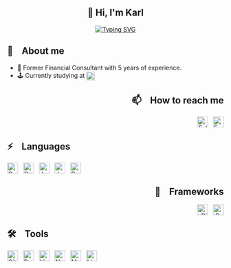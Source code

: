 <h2 align="center">
👋 Hi, I'm Karl
</h2>

<p align="center">
<a href="https://git.io/typing-svg"><img src="https://readme-typing-svg.demolab.com?font=Liberation&weight=900&duration=3000&pause=1000&color=00BB23&center=true&vCenter=true&random=false&width=435&lines=%E2%96%AB%EF%B8%8F+Welcome+to+my+Github+profile+%E2%96%AB%EF%B8%8F;%E2%96%AB%EF%B8%8F+Student+at+%C3%89cole+42%2C+Paris+%E2%96%AB%EF%B8%8F" alt="Typing SVG" /></a>
</p>

<div align="left">

## 📖 &nbsp;&nbsp; About me
- 👔 Former Financial Consultant with 5 years of experience.
- 🕹️ Currently studying at [<img src="https://img.shields.io/badge/Paris-blue?style=for-the-badge&logo=42&logoColor=white&logoSize=auto&labelColor=black" height="20em" align="center" alt="School 42" title="School 42"/>](https://42.fr/en/homepage/)

<div align="right">

## 📫 &nbsp;&nbsp; How to reach me
[<img src="https://img.shields.io/badge/LinkedIn-0077B5?style=for-the-badge&logo=linkedin&logoColor=white" height="25em" align="center" alt="Follow Karl Querel on LinkedIn" title="Follow Karl Querel on LinkedIn"/>](https://www.linkedin.com/in/karlquerel)&nbsp;&nbsp;
[<img src="https://img.shields.io/badge/Gmail-D14836?style=for-the-badge&logo=gmail&logoColor=white" height="25em" align="center" alt="Email Karl Querel" title="Email Karl Querel"/>](mailto:karlquerel@gmail.com)

<div align="left">

## ⚡ &nbsp;&nbsp; Languages
[<img src="https://img.shields.io/badge/C-00599C?style=for-the-badge&logo=c&logoColor=white" height="25em" align="center" alt="C" title="C"/>](https://www.cprogramming.com)&nbsp;&nbsp;
[<img src="https://img.shields.io/badge/C%2B%2B-00599C?style=for-the-badge&logo=c%2B%2B&logoColor=white" height="25em" align="center" alt="C++" title="C++"/>](https://www.w3schools.com/cpp)&nbsp;&nbsp;
[<img src="https://img.shields.io/badge/JavaScript-C8B200?style=for-the-badge&logo=javascript&logoColor=white" height="25em" align="center" alt="JavaScript" title="JavaScript"/>](https://www.javascript.com/)&nbsp;&nbsp;
[<img src="https://img.shields.io/badge/python-3776AB?style=for-the-badge&logo=python&logoColor=white" height="25em" align="center" alt="Javascript" title="Python"/>](https://www.python.org/)&nbsp;&nbsp;
[<img src="https://img.shields.io/badge/bash-4EAA25?style=for-the-badge&logo=gnubash&logoColor=white" height="25em" align="center" alt="Bash" title="Bash"/>](https://www.gnu.org/software/bash/)&nbsp;&nbsp;

<div align="right">

## 🧩 &nbsp;&nbsp; Frameworks
[<img src="https://img.shields.io/badge/Django-092E20?style=for-the-badge&logo=django&logoColor=white" height="25em" align="center" alt="Django" title="Django"/>](https://www.djangoproject.com/)&nbsp;&nbsp;
[<img src="https://img.shields.io/badge/Bootstrap-563D7C?style=for-the-badge&logo=bootstrap&logoColor=white" height="25em" align="center" alt="Bootstrap" title="Bootstrap"/>](https://getbootstrap.com/)

<div align="left">

## 🛠 &nbsp;&nbsp; Tools
[<img src="https://img.shields.io/badge/GIT-E44C30?style=for-the-badge&logo=git&logoColor=white" height="25em" align="center" alt="Git" title="Git"/>](https://git-scm.com/)&nbsp;&nbsp;
[<img src="https://img.shields.io/badge/Docker-2CA5E0?style=for-the-badge&logo=docker&logoColor=white" height="25em" align="center" alt="Docker" title="Docker"/>](https://www.docker.com)&nbsp;&nbsp;
[<img src="https://img.shields.io/badge/VirtualBox-183A61?style=for-the-badge&logo=virtualbox&logoColor=white" height="25em" align="center" alt="VirtualBox" title="VirtualBox"/>](https://www.virtualbox.org/)&nbsp;&nbsp;
[<img src="https://img.shields.io/badge/nginx-009639?style=for-the-badge&logo=nginx&logoColor=white" height="25em" align="center" alt="Nginx" title="Nginx"/>](https://nginx.org/en/)&nbsp;&nbsp;
[<img src="https://img.shields.io/badge/mariadb-003545?style=for-the-badge&logo=mariadb&logoColor=white" height="25em" align="center" alt="MariaDB" title="MariaDB"/>](https://mariadb.org/)&nbsp;&nbsp;
[<img src="https://img.shields.io/badge/Linux-CCAC00?style=for-the-badge&logo=linux&logoColor=white" height="25em" align="center" alt="Linux" title="Linux"/>](https://www.linux.org/)&nbsp;&nbsp;

<div align="right">

<!-- <img src="https://github-readme-stats.vercel.app/api/top-langs?username=KarlQuerel&show_icons=true&theme=dark&locale=en&layout=compact" align=center>  -->

</div>

